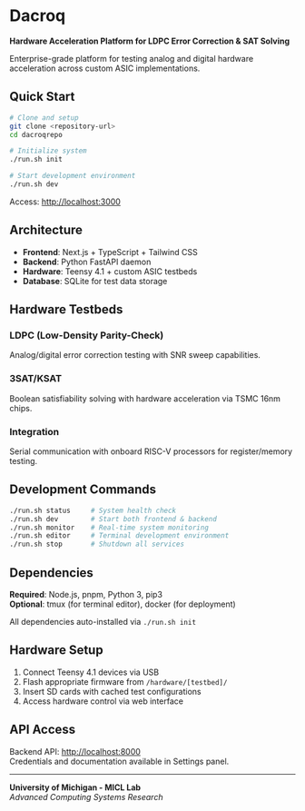# Dacroq
**Hardware Acceleration Platform for LDPC Error Correction & SAT Solving**

Enterprise-grade platform for testing analog and digital hardware acceleration across custom ASIC implementations.

## Quick Start

```bash
# Clone and setup
git clone <repository-url>
cd dacroqrepo

# Initialize system
./run.sh init

# Start development environment
./run.sh dev
```

Access: [http://localhost:3000](http://localhost:3000)

## Architecture

- **Frontend**: Next.js + TypeScript + Tailwind CSS
- **Backend**: Python FastAPI daemon
- **Hardware**: Teensy 4.1 + custom ASIC testbeds
- **Database**: SQLite for test data storage

## Hardware Testbeds

### LDPC (Low-Density Parity-Check)
Analog/digital error correction testing with SNR sweep capabilities.

### 3SAT/KSAT 
Boolean satisfiability solving with hardware acceleration via TSMC 16nm chips.

### Integration
Serial communication with onboard RISC-V processors for register/memory testing.

## Development Commands

```bash
./run.sh status     # System health check
./run.sh dev        # Start both frontend & backend
./run.sh monitor    # Real-time system monitoring
./run.sh editor     # Terminal development environment
./run.sh stop       # Shutdown all services
```

## Dependencies

**Required**: Node.js, pnpm, Python 3, pip3  
**Optional**: tmux (for terminal editor), docker (for deployment)

All dependencies auto-installed via `./run.sh init`

## Hardware Setup

1. Connect Teensy 4.1 devices via USB
2. Flash appropriate firmware from `/hardware/[testbed]/` 
3. Insert SD cards with cached test configurations
4. Access hardware control via web interface

## API Access

Backend API: [http://localhost:8000](http://localhost:8000)  
Credentials and documentation available in Settings panel.

---

**University of Michigan - MICL Lab**  
*Advanced Computing Systems Research*
